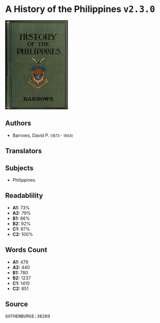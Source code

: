 # A History of the Philippines <kbd>v2.3.0</kbd>

![](./cover.medium.jpg "")

## Authors


 - Barrows, David P. <small>(1873 - 1954)</small>

## Translators



## Subjects


 - Philippines

## Readablility


 - **A1:** 73%
 - **A2:** 79%
 - **B1:** 86%
 - **B2:** 92%
 - **C1:** 97%
 - **C2:** 100%

## Words Count


 - **A1:** 479
 - **A2:** 440
 - **B1:** 780
 - **B2:** 1237
 - **C1:** 1410
 - **C2:** 851

## Source


<kbd>GUTHENBURGE:38269</kbd>
